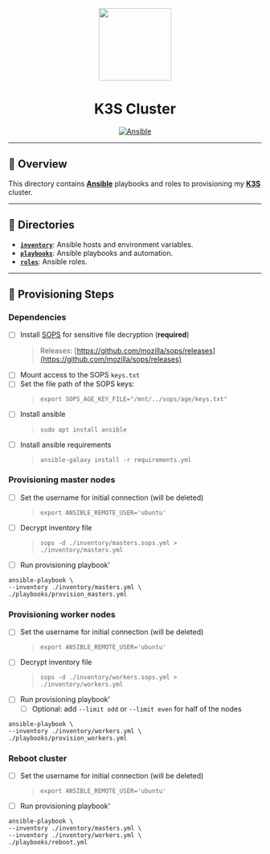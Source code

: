 <div align="center">

<img src="https://simpleicons.org/icons/k3s.svg" width="144px" height="144px"/>

# K3S Cluster
[![Ansible](https://img.shields.io/badge/ansible-%231A1918.svg?style=for-the-badge&logo=ansible&logoColor=white)](https://ansible.com/)

</div>

---

## 📖 Overview
This directory contains [__Ansible__](https://ansible.com) playbooks and roles to provisioning my [__K3S__](https://k3s.io/) cluster.

---

## 📁 Directories
- [__`inventory`__](./inventory/): Ansible hosts and environment variables.
- [__`playbooks`__](./playbooks/): Ansible playbooks and automation.
- [__`roles`__](./playbooks/): Ansible roles.

---

## 🏁 Provisioning Steps
### Dependencies
- [ ] Install [SOPS](https://github.com/mozilla/sops) for sensitive file decryption (**required**)
  > Releases: [https://github.com/mozilla/sops/releases](https://github.com/mozilla/sops/releases)
- [ ] Mount access to the SOPS `keys.txt`
- [ ] Set the file path of the SOPS keys:
  > `export SOPS_AGE_KEY_FILE="/mnt/../sops/age/keys.txt"`
- [ ] Install ansible
  > `sudo apt install ansible`
- [ ] Install ansible requirements
  > `ansible-galaxy install -r requirements.yml`

### Provisioning master nodes
- [ ] Set the username for initial connection (will be deleted)
  > `export ANSIBLE_REMOTE_USER='ubuntu'`
- [ ] Decrypt inventory file
  > `sops -d ./inventory/masters.sops.yml > ./inventory/masters.yml`
- [ ] Run provisioning playbook'
```ansible
ansible-playbook \
--inventory ./inventory/masters.yml \
./playbooks/provision_masters.yml
```

### Provisioning worker nodes
- [ ] Set the username for initial connection (will be deleted)
  > `export ANSIBLE_REMOTE_USER='ubuntu'`
- [ ] Decrypt inventory file
  > `sops -d ./inventory/workers.sops.yml > ./inventory/workers.yml`
- [ ] Run provisioning playbook'
  - [ ] Optional: add `--limit odd` or `--limit even` for half of the nodes
```ansible
ansible-playbook \
--inventory ./inventory/workers.yml \
./playbooks/provision_workers.yml
```

### Reboot cluster
- [ ] Set the username for initial connection (will be deleted)
  > `export ANSIBLE_REMOTE_USER='ubuntu'`
- [ ] Run provisioning playbook'
```ansible
ansible-playbook \
--inventory ./inventory/masters.yml \
--inventory ./inventory/workers.yml \
./playbooks/reboot.yml
```